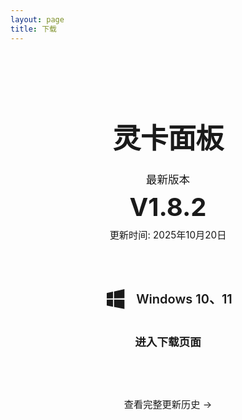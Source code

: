 ```yaml
---
layout: page
title: 下载
---
```


<div class="download-container">

  <!-- 新增软件名称标题 -->
  <h1 class="software-title">
    灵卡面板
  </h1>

  <div class="version-info">
    <div class="version-tag">最新版本</div>
    <div class="version-number">V1.8.2</div>
    <div class="release-date">更新时间: 2025年10月20日</div>
  </div>

  <div class="download-card">
    <div class="os-info">
      <svg class="os-icon" viewBox="0 0 24 24" fill="currentColor">
        <path d="M3,12V6.75L9,5.43V11.91L3,12M20,3V11.75L10,11.9V5.21L20,3M3,13L9,13.09V19.9L3,18.75V13M20,13.25V22L10,20.09V13.1L20,13.25Z"/>
      </svg>
      <span class="os-name">Windows 10、11</span>
    </div>
    <a href="https://agiletiles.lanzoue.com/io3U138vvy1e" class="download-button">
      进入下载页面
    </a>
  </div>

  <div class="changelog-link">
    <a href="/history">查看完整更新历史 →</a>
  </div>

</div>

<style>
/* 基础样式 - 同时适配浅色和深色模式 */
.download-container {
  max-width: 500px;
  margin: 2rem auto;
  padding: 2rem;
  text-align: center;
}

/* 新增软件名称样式 */
.software-title {
  font-size: 2.8rem;
  font-weight: 700;
  color: var(--vp-c-text-1);
  margin-bottom: 1.5rem;
  letter-spacing: -0.5px;
  line-height: 1.2;
  text-align: center;
}

.version-info {
  margin-bottom: 2.5rem;
}

.version-tag {
  font-size: 1.1rem;
  margin-bottom: 0.5rem;
  color: var(--vp-c-text-2);
}

.version-number {
  font-size: 2.5rem;
  font-weight: 700;
  margin-bottom: 0.5rem;
  color: var(--vp-c-brand);
}

.release-date {
  color: var(--vp-c-text-2);
  font-size: 0.95rem;
}

.download-card {
  background: var(--vp-c-bg-soft);
  border-radius: 12px;
  padding: 2rem;
  border: 1px solid var(--vp-c-divider);
  box-shadow: var(--vp-shadow-1);
  margin-bottom: 2rem;
  transition: all 0.3s ease;
}

.os-info {
  display: flex;
  align-items: center;
  justify-content: center;
  gap: 12px;
  margin-bottom: 1.5rem;
}

.os-icon {
  width: 40px;
  height: 40px;
  color: var(--vp-c-brand);
}

.os-name {
  font-size: 1.25rem;
  font-weight: 600;
  color: var(--vp-c-text-1);
}

.download-button {
  display: inline-block;
  background: var(--vp-button-brand-bg);
  color: var(--vp-button-brand-text);
  padding: 12px 32px;
  border-radius: 8px;
  font-weight: 600;
  text-decoration: none;
  transition: all 0.2s ease;
  font-size: 1.1rem;
  box-shadow: var(--vp-shadow-1);
  border: 1px solid var(--vp-button-brand-border);
}

.download-button:hover {
  background: var(--vp-button-brand-hover-bg);
  transform: translateY(-2px);
  box-shadow: var(--vp-shadow-2);
}

.changelog-link a {
  color: var(--vp-c-text-2);
  text-decoration: none;
  font-size: 0.95rem;
  transition: color 0.2s;
}

.changelog-link a:hover {
  color: var(--vp-c-brand);
  text-decoration: underline;
}

/* 深色模式特定调整 */
.dark .download-card {
  box-shadow: var(--vp-shadow-2);
}

.dark .download-button {
  box-shadow: 0 2px 8px rgba(0, 0, 0, 0.3);
}

/* 新增深色模式软件名称微调 */
.dark .software-title {
  color: var(--vp-c-text-dark-1);
}
</style>